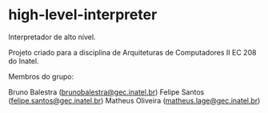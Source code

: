 # high-level-interpreter
Interpretador de alto nível.

Projeto criado para a disciplina de Arquiteturas de Computadores II EC 208 do Inatel.

Membros do grupo:

Bruno Balestra (brunobalestra@gec.inatel.br)
Felipe Santos (felipe.santos@gec.inatel.br)
Matheus Oliveira (matheus.lage@gec.inatel.br)
